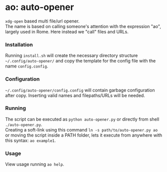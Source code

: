 # ao: auto-opener
`xdg-open` based multi file/url opener. <br>
The name is based on calling someone's attention with the expression "ao", largely used in Rome. Here instead we "call" files and URLs.

### Installation
Running `install.sh` will create the necessary directory structure `~/.config/auto-opener/` and copy the template for the config file with the name `config.config`.   

### Configuration
`~/.config/auto-opener/config.config` will contain garbage configuration after copy. Inserting valid names and filepaths/URLs will be needed.

### Running
The script can be executed as `python auto-opener.py` or directly from shell `./auto-opener.py`. <br>
Creating a soft-link using this command `ln -s path/to/auto-opener.py ao` or moving the script inside a PATH folder, lets it execute from anywhere with this syntax: `ao example1`.

### Usage
View usage running `ao help`.
